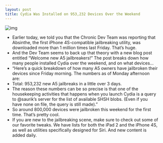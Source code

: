 ```yaml
---
layout: post
title: Cydia Was Installed on 953,232 Devices Over the Weekend
---
```

![img](http://media.idownloadblog.com/wp-content/uploads/2012/01/ios-5-jailbreak.jpg)
* Earlier today, we told you that the Chronic Dev Team was reporting that Absinthe, the first iPhone 4S-compatible jailbreaking utility, was downloaded more than 1 million times last Friday. That’s huge.
* And the Dev Team seems to back up that theory with a new blog post entitled “Welcome new A5 jailbreakers!” The post breaks down how many people installed Cydia over the weekend, and on what devices…
* “Here’s a quick breakdown of how many A5 owners have jailbroken their devices since Friday morning. The numbers as of Monday afternoon are:
* Total: 953,232 new A5 jailbreaks in a little over 3 days.
* The reason these numbers can be so precise is that one of the housekeeping activities that happens when you launch Cydia is a query to @saurik’s server for the list of available SHSH blobs. (Even if you have none on file, the query is still made).”
* So around 800,000 devices were jailbroken this weekend for the first time. That’s pretty cool.
* If you are new to the jailbreaking scene, make sure to check out some of our favorite tweaks. We have lists for both the iPad 2 and the iPhone 4S, as well as utilities specifically designed for Siri. And new content is added daily.

